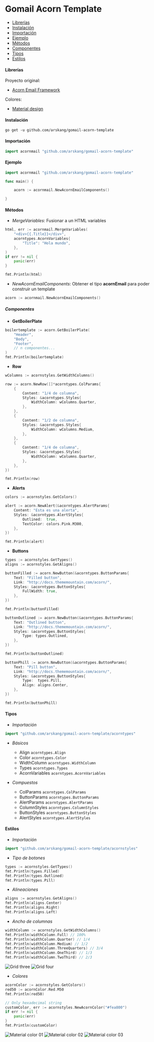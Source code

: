 # Gomail Acorn Template

+ [Librerías](#librerías)
+ [Instalación](#instalación)
+ [Importación](#importación)
+ [Ejemplo](#ejemplo)
+ [Métodos](#métodos)
+ [Componentes](#componentes)
+ [Tipos](#tipos)
+ [Estilos](#estilos)

#### Librerías
Proyecto original:
- [Acorn Email Framework](http://docs.thememountain.com/acorn/)

Colores:
- [Material design](https://material.io/resources/color/#!/?view.left=0&view.right=0)

#### Instalación
```
go get -u github.com/arskang/gomail-acorn-template
```

#### Importación
```go
import acornmail "github.com/arskang/gomail-acorn-template"
```

#### Ejemplo
```go
import acornmail "github.com/arskang/gomail-acorn-template"

func main() {

    acorn := acornmail.NewAcornEmailComponents()

}

```

#### Métodos

- *MergeVariables*: Fusionar a un HTML variables
```go
html, err := acornmail.MergeVariables(
    "<div>{{.Title}}</div>",
    acorntypes.AcornVariables{
        "Title": "Hola mundo",
    },
)
if err != nil {
    panic(err)
}

fmt.Println(html)
```

- *NewAcornEmailComponents*: Obtener el tipo **acornEmail** para poder construir un template
```go
acorn := acornmail.NewAcornEmailComponents()
```

##### Componentes

- **GetBoilerPlate**
```go
boilertemplate := acorn.GetBoilerPlate(
    "Header",
    "Body",
    "Footer",
    // n componentes...
)
fmt.Println(boilertemplate)
```

- **Row**
```go
wColumns := acornstyles.GetWidthColumns()

row := acorn.NewRow([]*acorntypes.ColParams{
    {
        Content: "1/4 de columna",
        Styles: &acorntypes.Styles{
            WidthColumn: wColumns.Quarter,
        },
    },
    {
        Content: "1/2 de columna",
        Styles: &acorntypes.Styles{
            WidthColumn: wColumns.Medium,
        },
    },
    {
        Content: "1/4 de columna",
        Styles: &acorntypes.Styles{
            WidthColumn: wColumns.Quarter,
        },
    },
})

fmt.Println(row)
```

- **Alerts**
```go
colors := acornstyles.GetColors()

alert := acorn.NewAlert(&acorntypes.AlertParams{
    Content: "Esta es una alerta",
    Styles: &acorntypes.AlertStyles{
        Outlined:  true,
        TextColor: colors.Pink.M300,
    },
})

fmt.Println(alert)
```

- **Buttons**
```go
types := acornstyles.GetTypes()
aligns := acornstyles.GetAligns()

buttonFilled := acorn.NewButton(&acorntypes.ButtonParams{
    Text: "Filled button",
    Link: "http://docs.thememountain.com/acorn/",
    Styles: &acorntypes.ButtonStyles{
        FullWidth: true,
    },
})

fmt.Println(buttonFilled)

buttonOutlined := acorn.NewButton(&acorntypes.ButtonParams{
    Text: "Outlined button",
    Link: "http://docs.thememountain.com/acorn/",
    Styles: &acorntypes.ButtonStyles{
        Type: types.Outlined,
    },
})

fmt.Println(buttonOutlined)

buttonPhill := acorn.NewButton(&acorntypes.ButtonParams{
    Text: "Pill button",
    Link: "http://docs.thememountain.com/acorn/",
    Styles: &acorntypes.ButtonStyles{
        Type:  types.Pill,
        Align: aligns.Center,
    },
})

fmt.Println(buttonPhill)
```

#### Tipos

- *Importación*
```go
import "github.com/arskang/gomail-acorn-template/acorntypes"
```

- *Básicos*

    - Align ```acorntypes.Align```
    - Color ```acorntypes.Color```
    - WidthColumn ```acorntypes.WidthColumn```
    - Types ```acorntypes.Types```
    - AcornVariables ```acorntypes.AcornVariables```

- *Compuestos*

    - ColParams ```acorntypes.ColParams```
    - ButtonParams ```acorntypes.ButtonParams```
    - AlertParams ```acorntypes.AlertParams```
    - ColumnStyles ```acorntypes.ColumnStyles```
    - ButtonStyles ```acorntypes.ButtonStyles```
    - AlertStyles ```acorntypes.AlertStyles```

#### Estilos

- *Importación*
```go
import "github.com/arskang/gomail-acorn-template/acornstyles"
```

- *Tipo de botones*

```go
types := acornstyles.GetTypes()
fmt.Println(types.Filled)
fmt.Println(types.Outlined)
fmt.Println(types.Pill)
```

- *Alineaciones*

```go
aligns := acornstyles.GetAligns()
fmt.Println(aligns.Center)
fmt.Println(aligns.Right)
fmt.Println(aligns.Left)
```

- *Ancho de columnas*

```go
widthColumn := acornstyles.GetWidthColumns()
fmt.Println(widthColumn.Full) // 100%
fmt.Println(widthColumn.Quarter) // 1/4
fmt.Println(widthColumn.Medium) // 1/2
fmt.Println(widthColumn.ThreeQuarters) // 3/4
fmt.Println(widthColumn.OneThird) // 1/3
fmt.Println(widthColumn.TwoThird) // 2/3
```

![Grid three](./assets/grid-three.png)
![Grid four](./assets/grid-four.png)

- *Colores*

```go
acornColor := acornstyles.GetColors()
red50 := acornColor.Red.M50
fmt.Println(red50)

// Only hexadecimal string
customColor, err := acornstyles.NewAcornColor("#fea800")
if err != nil {
    panic(err)
}
fmt.Println(customColor)
```

![Material color 01](./assets/material-color-01.jpeg)
![Material color 02](./assets/material-color-02.jpeg)
![Material color 03](./assets/material-color-03.jpeg)